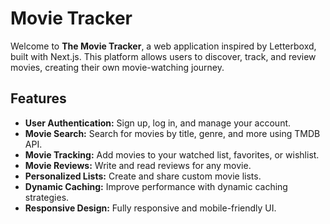 # Movie Tracker

Welcome to **The Movie Tracker**, a web application inspired by Letterboxd, built with Next.js. This platform allows users to discover, track, and review movies, creating their own movie-watching journey.

## Features

- **User Authentication:** Sign up, log in, and manage your account.
- **Movie Search:** Search for movies by title, genre, and more using TMDB API.
- **Movie Tracking:** Add movies to your watched list, favorites, or wishlist.
- **Movie Reviews:** Write and read reviews for any movie.
- **Personalized Lists:** Create and share custom movie lists.
- **Dynamic Caching:** Improve performance with dynamic caching strategies.
- **Responsive Design:** Fully responsive and mobile-friendly UI.
